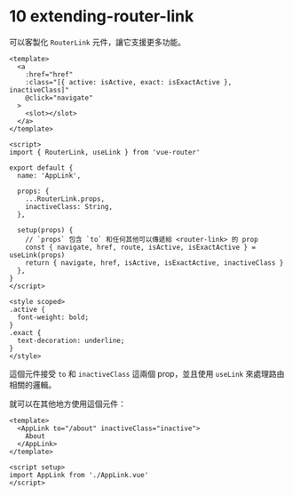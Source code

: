 # 10 extending-router-link

可以客製化 `RouterLink` 元件，讓它支援更多功能。

```vue
<template>
  <a
    :href="href"
    :class="[{ active: isActive, exact: isExactActive }, inactiveClass]"
    @click="navigate"
  >
    <slot></slot>
  </a>
</template>

<script>
import { RouterLink, useLink } from 'vue-router'

export default {
  name: 'AppLink',

  props: {
    ...RouterLink.props,
    inactiveClass: String,
  },

  setup(props) {
    // `props` 包含 `to` 和任何其他可以傳遞給 <router-link> 的 prop
    const { navigate, href, route, isActive, isExactActive } = useLink(props)
    return { navigate, href, isActive, isExactActive, inactiveClass }
  },
}
</script>

<style scoped>
.active {
  font-weight: bold;
}
.exact {
  text-decoration: underline;
}
</style>

```

這個元件接受 `to` 和 `inactiveClass` 這兩個 prop，並且使用 `useLink` 來處理路由相關的邏輯。

就可以在其他地方使用這個元件：

```vue
<template>
  <AppLink to="/about" inactiveClass="inactive">
    About
  </AppLink>
</template>

<script setup>
import AppLink from './AppLink.vue'
</script>
```
